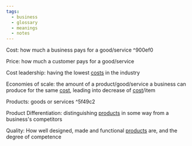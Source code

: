 ```yaml
---
tags:
  - business
  - glossary
  - meanings
  - notes
---
```

Cost: how much a business pays for a good/service ^900ef0

Price: how much a customer pays for a good/service

Cost leadership: having the lowest [costs](Business%20Glossary%20(READ%20ONLY)#^900ef0) in the industry

Economies of scale: the amount of a product/good/service a business can produce for the same [cost](Business%20Glossary%20(READ%20ONLY)#^900ef0), leading into decrease of [cost](Business%20Glossary%20(READ%20ONLY)#^900ef0)/item 

Products: goods or services ^5f49c2

Product Differentiation: distinguishing [products](Business%20Glossary%20(READ%20ONLY)#^5f49c2) in some way from a business's competitors

Quality: How well designed, made and functional [products](Business%20Glossary%20(READ%20ONLY)#^5f49c2) are, and the degree of competence 


